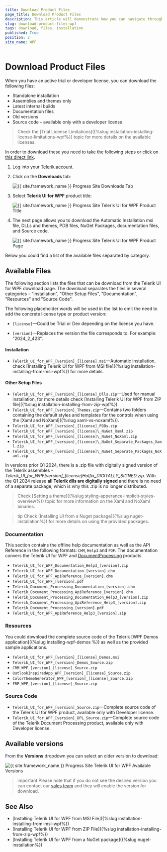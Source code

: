 ```yaml
---
title: Download Product Files
page_title: Download Product Files
description: This article will demonstrate how you can navigate through your account to download Telerik UI for WPF assemblies, examples, etc.
slug: download-product-files-wpf
tags: download, files, installation
published: True
position: 2
site_name: WPF
---
```


# Download Product Files

When you have an active trial or developer license, you can download the following files:

* Standalone installation
* Assemblies and themes only
* Latest internal builds
* Documentation files
* Old versions
* Source code – available only with a developer license

>Check the [Trial License Limitations]({%slug installation-installing-license-limitations-wpf%}) topic for more details on the available licenses.

In order to download these you need to take the following steps or [click on this direct link](https://www.telerik.com/account/product-download?product=RCWPF).

1. Log into your [Telerik account](https://www.telerik.com/account/).

2. Click on the __Downloads__ tab:

	![{{ site.framework_name }} Progress Site Downloads Tab](images/Download_product_files_0.png)

3. Select __Telerik UI for WPF__ product title:
	
	![{{ site.framework_name }} Progress Site Telerik UI for WPF Product Title](images/Download_product_files_1.png)

4. The next page allows you to download the Automatic Installation msi file, DLLs and themes, PDB files, NuGet Packages, documentation files, and Source code. 

	![{{ site.framework_name }} Progress Site Telerik UI for WPF Product Page](images/Download_product_files_2.png)

Below you could find a list of the available files separated by category.

## Available Files

The following section lists the files that can be download from the Telerik UI for WPF download page. The download separates the files in several categories - "Installation", "Other Setup Files", "Documentation", "Resources" and "Source Code".

The following placeholder words will be used in the list to omit the need to add the concrete license type or product version:

* `[license]`&mdash;Could be Trial or Dev depending on the license you have.

* `[version]`&mdash;Replaces the version the file corresponds to. For example: "2024_2_423".

#### Installation

* `Telerik_UI_for_WPF_[version]_[license].msi`&mdash;Automatic installation, check [Installing Telerik UI for WPF from MSI file]({%slug installation-installing-from-msi-wpf%}) for more details.

#### Other Setup Files

* `Telerik_UI_for_WPF_[version]_[license]_Dlls.zip`&mdash;Used for manual installation, for more details check [Installing Telerik UI for WPF from ZIP file]({%slug installation-installing-from-zip-wpf%}).
* `Telerik_UI_for_WPF_[version]_Themes.zip`&mdash;Contains two folders containing the default styles and templates for the controls when using the [Xaml and NoXaml]({%slug xaml-vs-noxaml%}).
* `Telerik_UI_for_WPF_[version]_[license]_PDBs.zip`
* `Telerik_UI_for_WPF_[version]_[license]\_NuGet_Xaml.zip`
* `Telerik_UI_for_WPF_[version]_[license]\_NuGet_NoXaml.zip`
* `Telerik_UI_for_WPF_[version]_[license]\_NuGet_Separate_Packages_Xaml.zip`
* `Telerik_UI_for_WPF_[version]_[license]\_NuGet_Separate_Packages_NoXaml.zip`

In versions prior Q1 2024, there is a .zip file with digitally signed version of the Telerik assembles - __Telerik_UI_for_WPF_[version]_[license]_Hotfix_DIGITALLY_SIGNED.zip__. With the Q1 2024 release __all Telerik dlls are digitally signed__ and there is no need of a separate package, which is why this .zip is no longer distributed.

>Check [Setting a theme]({%slug styling-apperance-implicit-styles-overview%}) topic for more information on the Xaml and NoXaml binaries.

>tip Check [Installing UI from a Nuget package]({%slug nuget-installation%}) for more details on using the provided packages.

### Documentation

This section contains the offline help documentation as well as the API Reference in the following formats: `CHM`, `Help3` and `PDF`. The documentation convers the Telerik UI for WPF and [DocumentProcessing](https://docs.telerik.com/devtools/document-processing/introduction) products.

* `Telerik_UI_for_WPF_Documentation_Help3_[version].zip`
* `Telerik_UI_for_WPF_Documentation_[version].chm`
* `Telerik_UI_for_WPF_ApiReference_[version].chm`
* `Telerik_UI_for_WPF_[version].pdf`
* `Telerik_Document_Processing_Documentation_[version].chm`
* `Telerik_Document_Processing_ApiReference_[version].chm`
* `Telerik_Document_Processing_Documentation_Help3_[version].zip`
* `Telerik_Document_Processing_ApiReference_Help3_[version].zip`
* `Telerik_Document_Processing_[version].pdf`
* `Telerik_UI_for_WPF_ApiReference_Help3_[version].zip`

### Resources

You could download the complete source code of the Telerik [WPF Demos application]({%slug installing-wpf-demos %}) as well as the provided sample applications.

* `Telerik_UI_for_WPF_[version]_[license]_Demos.msi`
* `Telerik_UI_for_WPF_[version]_Demos_Source.zip`
* `CRM_WPF_[version]_[license]_Source.zip`
* `OutlookInspiredApp_WPF_[version]_[license]_Source.zip`
* `ColorThemeGenerator_WPF_[version]_[license]_Source.zip`
* `ERP_WPF_[version]_[license]_Source.zip`

### Source Code

* `Telerik_UI_for_WPF_[version]_Source.zip`&mdash;Complete source code of the Telerik UI for WPF product, available only with Developer license.
* `Telerik_UI_for_WPF_[version]_DPL_Source.zip`&mdash;Complete source code of the Telerik Document Processing product, available only with Developer license.

## Available versions

From the __Versions__ dropdown you can select an older version to download:

![{{ site.framework_name }} Progress Site Telerik UI for WPF Available Versions](images/Download_product_files_3.png)

>important Please note that if you do not see the desired version you can contact our [sales team](mailto:sales@telerik.com) and they will enable the version for download.

## See Also  
 * [Installing Telerik UI for WPF from MSI File]({%slug installation-installing-from-msi-wpf%})
 * [Installing Telerik UI for WPF from ZIP File]({%slug installation-installing-from-zip-wpf%})
 * [Installing Telerik UI for WPF from a NuGet package]({%slug nuget-installation%})
